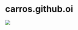 # carros.github.oi
<img src=https://thumbs.dreamstime.com/z/carro-abandonado-quebrado-por-marauders-numa-rua-da-cidade-na-ucr%C3%A2nia-ap%C3%B3s-acidente-sujo-e-enferrujado-feio-foto-de-alta-304236187.jpg>
